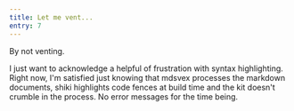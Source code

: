```yaml
---
title: Let me vent...
entry: 7
---
```


By not venting.

I just want to acknowledge a helpful of frustration with syntax highlighting. Right now, I'm satisfied just knowing that mdsvex processes the markdown documents, shiki highlights code fences at build time and the kit doesn't crumble in the process. No error messages for the time being.
